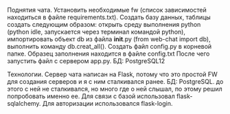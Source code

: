 Поднятия чата. Установить необходимые fw (список зависимостей находиться в файле requirements.txt). Создать базу данных, таблицы создать следующим образом: открыть среду выполнения python (python idle, запускается через терминал командой python), импортировать объект db из файла __init__.py (from web-chat import db), выполнить команду db.creat_all(). Создать файл config.py в корневой папке. Образец заполнения находится в файле config.txt После чего запустить файл с сервером app.py.  БД: PostgreSQL12

Технологии. Сервер чата написан на Flask, потому что это простой FW для создания серверов и я с ним сталкивался ранее. БД: PostgreSQL. до этого с ней не сталкивался, но много где о ней слышал, по этому решил попробовать именно ее. Для связи с базой использовал flask-sqlalchemy. Для авторизации использовался flask-login. 
